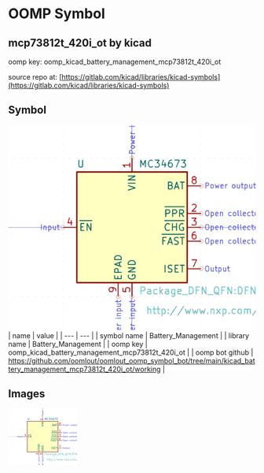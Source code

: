 # OOMP Symbol  
## mcp73812t_420i_ot  by kicad  
  
oomp key: oomp_kicad_battery_management_mcp73812t_420i_ot  
  
source repo at: [https://gitlab.com/kicad/libraries/kicad-symbols](https://gitlab.com/kicad/libraries/kicad-symbols)  
## Symbol  
  
[![working.png](working_600.png)](working.png)  
| name | value | 
| --- | --- | 
| symbol name | Battery_Management | 
| library name | Battery_Management | 
| oomp key | oomp_kicad_battery_management_mcp73812t_420i_ot | 
| oomp bot github | https://github.com/oomlout/oomlout_oomp_symbol_bot/tree/main/kicad_battery_management_mcp73812t_420i_ot/working | 
## Images  
  
[![working.png](working_140.png)](working.png)  
